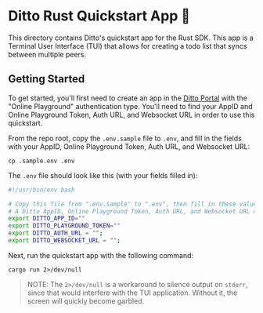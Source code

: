# Ditto Rust Quickstart App 🚀

This directory contains Ditto's quickstart app for the Rust SDK.
This app is a Terminal User Interface (TUI) that allows for creating
a todo list that syncs between multiple peers.

## Getting Started

To get started, you'll first need to create an app in the [Ditto Portal][0]
with the "Online Playground" authentication type. You'll need to find your
AppID and Online Playground Token, Auth URL, and Websocket URL in order to use this quickstart.

[0]: https://portal.ditto.live

From the repo root, copy the `.env.sample` file to `.env`, and fill in the
fields with your AppID, Online Playground Token, Auth URL, and Websocket URL:

```
cp .sample.env .env
```

The `.env` file should look like this (with your fields filled in):

```bash
#!/usr/bin/env bash

# Copy this file from ".env.sample" to ".env", then fill in these values
# A Ditto AppID, Online Playground Token, Auth URL, and Websocket URL can be obtained from https://portal.ditto.live
export DITTO_APP_ID=""
export DITTO_PLAYGROUND_TOKEN=""
export DITTO_AUTH_URL = "";
export DITTO_WEBSOCKET_URL = "";
```

Next, run the quickstart app with the following command:

```
cargo run 2>/dev/null
```

> NOTE: The `2>/dev/null` is a workaround to silence output on `stderr`, since
> that would interfere with the TUI application. Without it, the screen will
> quickly become garbled.

